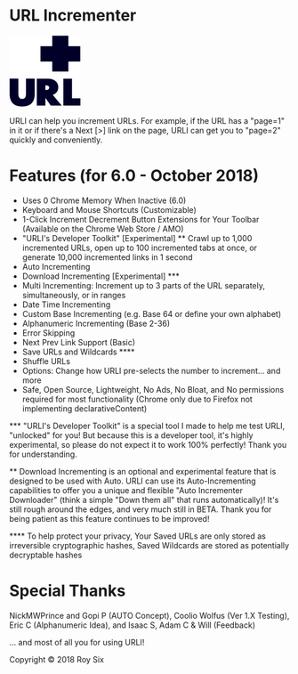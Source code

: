 # URL Incrementer

![URL Incrementer](_assets/img/darku/128.png?raw=true "URL Incrementer")

URLI can help you increment URLs. For example, if the URL has a "page=1" in it or if there's a Next [>] link on the page, URLI can get you to "page=2" quickly and conveniently.

# Features (for 6.0 - October 2018)
- Uses 0 Chrome Memory When Inactive (6.0)
- Keyboard and Mouse Shortcuts (Customizable)
- 1-Click Increment Decrement Button Extensions for Your Toolbar (Available on the Chrome Web Store / AMO)
- "URLI's Developer Toolkit" [Experimental] ** Crawl up to 1,000 incremented URLs, open up to 100 incremented tabs at once, or generate 10,000 incremented links in 1 second
- Auto Incrementing
- Download Incrementing [Experimental] ***
- Multi Incrementing: Increment up to 3 parts of the URL separately, simultaneously, or in ranges
- Date Time Incrementing
- Custom Base Incrementing (e.g. Base 64 or define your own alphabet)
- Alphanumeric Incrementing (Base 2-36)
- Error Skipping
- Next Prev Link Support (Basic)
- Save URLs and Wildcards ****
- Shuffle URLs
- Options: Change how URLI pre-selects the number to increment... and more
- Safe, Open Source, Lightweight, No Ads, No Bloat, and No permissions required for most functionality (Chrome only due to Firefox not implementing declarativeContent)

*** "URLI's Developer Toolkit" is a special tool I made to help me test URLI, "unlocked" for you! But because this is a developer tool, it's highly experimental, so please do not expect it to work 100% perfectly! Thank you for understanding. 

** Download Incrementing is an optional and experimental feature that is designed to be used with Auto. URLI can use its Auto-Incrementing capabilities to offer you a unique and flexible "Auto Incrementer Downloader" (think a simple "Down them all" that runs automatically)! It's still rough around the edges, and very much still in BETA. Thank you for being patient as this feature continues to be improved!

**** To help protect your privacy, Your Saved URLs are only stored as irreversible cryptographic hashes, Saved Wildcards are stored as potentially decryptable hashes

# Special Thanks
NickMWPrince and Gopi P (AUTO Concept), Coolio Wolfus (Ver 1.X Testing), Eric C (Alphanumeric Idea), and Isaac S, Adam C & Will (Feedback)

... and most of all you for using URLI!

Copyright © 2018 Roy Six
